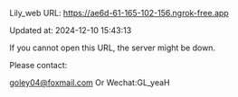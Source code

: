 Lily_web URL: https://ae6d-61-165-102-156.ngrok-free.app

Updated at: 2024-12-10 15:43:13

If you cannot open this URL, the server might be down.

Please contact: 

goley04@foxmail.com Or Wechat:GL_yeaH
